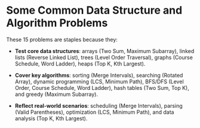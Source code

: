 # Some Common Data Structure and Algorithm Problems

These 15 problems are staples because they:

- **Test core data structures**: arrays (Two Sum, Maximum Subarray), linked lists (Reverse Linked List), trees (Level Order Traversal), graphs (Course Schedule, Word Ladder), heaps (Top K, Kth Largest).

- **Cover key algorithms**: sorting (Merge Intervals), searching (Rotated Array), dynamic programming (LCS, Minimum Path), BFS/DFS (Level Order, Course Schedule, Word Ladder), hash tables (Two Sum, Top K), and greedy (Maximum Subarray).

- **Reflect real-world scenarios**: scheduling (Merge Intervals), parsing (Valid Parentheses), optimization (LCS, Minimum Path), and data analysis (Top K, Kth Largest).
